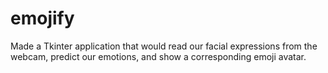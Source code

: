 # emojify
Made a Tkinter application that would read our facial expressions from the webcam, predict our emotions, and show a corresponding emoji avatar. 
